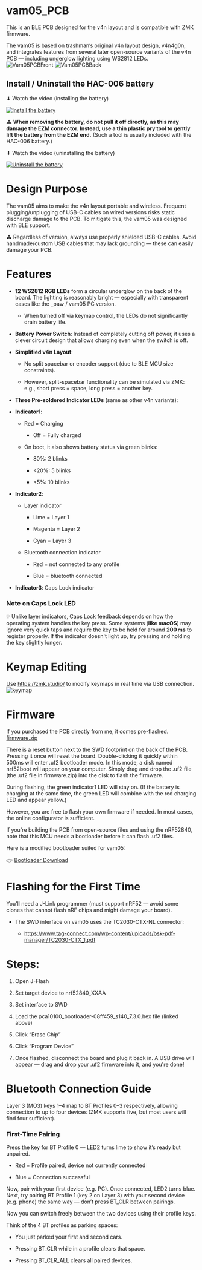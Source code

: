 # vam05_PCB
This is an BLE PCB designed for the v4n layout and is compatible with ZMK firmware.

The vam05 is based on trashman’s original v4n layout design, v4n4g0n, and integrates features from several later open-source variants of the v4n PCB — including underglow lighting using WS2812 LEDs.
![Vam05PCBFront](https://github.com/user-attachments/assets/7c10bdcd-64a6-40ac-a1de-a828d1bf4bd3)
![Vam05PCBBack](https://github.com/user-attachments/assets/776ec8a7-192a-40b2-8d78-594aae91401b)

## Install / Uninstall the HAC-006 battery
⬇ Watch the video (installing the battery)

[![Install the battery](https://img.youtube.com/vi/nf2Lfo7mWOo/0.jpg)](https://www.youtube.com/watch?v=nf2Lfo7mWOo)

⚠️ **When removing the battery, do not pull it off directly, as this may damage the EZM connector. Instead, use a thin plastic pry tool to gently lift the battery from the EZM end.** (Such a tool is usually included with the HAC-006 battery.)

⬇ Watch the video (uninstalling the battery)

[![Uninstall the battery](https://img.youtube.com/vi/oJaKfc10HQI/0.jpg)](https://www.youtube.com/watch?v=oJaKfc10HQI)


# Design Purpose
The vam05 aims to make the v4n layout portable and wireless. Frequent plugging/unplugging of USB-C cables on wired versions risks static discharge damage to the PCB. To mitigate this, the vam05 was designed with BLE support.

⚠️ Regardless of version, always use properly shielded USB-C cables. Avoid handmade/custom USB cables that may lack grounding — these can easily damage your PCB.

# Features
- **12 WS2812 RGB LEDs** form a circular underglow on the back of the board. The lighting is reasonably bright — especially with transparent cases like the _paw / vam05 PC version.

  - When turned off via keymap control, the LEDs do not significantly drain battery life.

- **Battery Power Switch**: Instead of completely cutting off power, it uses a clever circuit design that allows charging even when the switch is off.

- **Simplified v4n Layout**:

  - No split spacebar or encoder support (due to BLE MCU size constraints).

  - However, split-spacebar functionality can be simulated via ZMK: e.g., short press = space, long press = another key.

- **Three Pre-soldered Indicator LEDs** (same as other v4n variants):

- **Indicator1**:

  - Red = Charging

    - Off = Fully charged

  - On boot, it also shows battery status via green blinks:

    - 80%: 2 blinks

    - <20%: 5 blinks

    - <5%: 10 blinks

- **Indicator2**:
  - Layer indicator

    - Lime = Layer 1

    - Magenta = Layer 2

    - Cyan = Layer 3
      
  - Bluetooth connection indicator

    - Red = not connected to any profile

    - Blue = bluetooth connected

- **Indicator3**: Caps Lock indicator

### Note on Caps Lock LED
💡 Unlike layer indicators, Caps Lock feedback depends on how the operating system handles the key press.
Some systems (**like macOS**) may ignore very quick taps and require the key to be held for around **200 ms** to register properly.
If the indicator doesn't light up, try pressing and holding the key slightly longer.

# Keymap Editing
Use https://zmk.studio/ to modify keymaps in real time via USB connection.
![keymap](https://github.com/user-attachments/assets/7d019430-5735-4961-abc1-3cefaf85caa3)


# Firmware
If you purchased the PCB directly from me, it comes pre-flashed. 
[firmware.zip](https://github.com/user-attachments/files/20825480/firmware.zip)


There is a reset button next to the SWD footprint on the back of the PCB. Pressing it once will reset the board. Double-clicking it quickly within 500ms will enter .uf2 bootloader mode. In this mode, a disk named nrf52boot will appear on your computer. Simply drag and drop the .uf2 file (the .uf2 file in firmware.zip) into the disk to flash the firmware.

During flashing, the green indicator1 LED will stay on. (If the battery is charging at the same time, the green LED will combine with the red charging LED and appear yellow.)

However, you are free to flash your own firmware if needed. In most cases, the online configurator is sufficient.

If you're building the PCB from open-source files and using the nRF52840, note that this MCU needs a bootloader before it can flash .uf2 files. 

Here is a modified bootloader suited for vam05:

👉 [Bootloader Download](https://github.com/Gasiro/Adafruit_nRF52_Bootloader/actions/runs/14868433935/artifacts/3073119494)


# Flashing for the First Time

You’ll need a J-Link programmer (must support nRF52 — avoid some clones that cannot flash nRF chips and might damage your board).

- The SWD interface on vam05 uses the TC2030-CTX-NL connector:

  - https://www.tag-connect.com/wp-content/uploads/bsk-pdf-manager/TC2030-CTX_1.pdf

# Steps:
1. Open J-Flash

2. Set target device to nrf52840_XXAA

3. Set interface to SWD

4. Load the pca10100_bootloader-08ff459_s140_7.3.0.hex file (linked above)

5. Click “Erase Chip”

6. Click “Program Device”

7. Once flashed, disconnect the board and plug it back in. A USB drive will appear — drag and drop your .uf2 firmware into it, and you're done!


# Bluetooth Connection Guide

Layer 3 (MO3) keys 1–4 map to BT Profiles 0–3 respectively, allowing connection to up to four devices (ZMK supports five, but most users will find four sufficient).

### First-Time Pairing

Press the key for BT Profile 0 — LED2 turns lime to show it’s ready but unpaired.

- Red = Profile paired, device not currently connected

- Blue = Connection successful

Now, pair with your first device (e.g. PC). Once connected, LED2 turns blue.
Next, try pairing BT Profile 1 (key 2 on Layer 3) with your second device (e.g. phone) the same way — don’t press BT_CLR between pairings.

Now you can switch freely between the two devices using their profile keys.

Think of the 4 BT profiles as parking spaces:

- You just parked your first and second cars.

- Pressing BT_CLR while in a profile clears that space.

- Pressing BT_CLR_ALL clears all paired devices.



